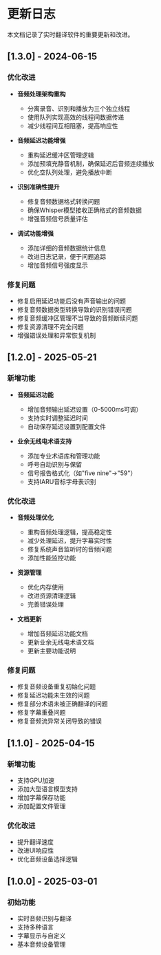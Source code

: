 # 更新日志

本文档记录了实时翻译软件的重要更新和改进。

## [1.3.0] - 2024-06-15

### 优化改进

- **音频处理架构重构**
  - 分离录音、识别和播放为三个独立线程
  - 使用队列实现高效的线程间数据传递
  - 减少线程间互相阻塞，提高响应性

- **音频延迟功能增强**
  - 重构延迟缓冲区管理逻辑
  - 添加预填充静音机制，确保延迟后音频连续播放
  - 优化空队列处理，避免播放中断

- **识别准确性提升**
  - 修复音频数据格式转换问题
  - 确保Whisper模型接收正确格式的音频数据
  - 增强音频信号质量评估

- **调试功能增强**
  - 添加详细的音频数据统计信息
  - 改进日志记录，便于问题追踪
  - 增加音频信号强度显示

### 修复问题

- 修复启用延迟功能后没有声音输出的问题
- 修复音频数据类型转换导致的识别错误问题
- 修复音频缓冲区管理不当导致的音频断续问题
- 修复资源清理不完全问题
- 增强错误处理和异常恢复机制

## [1.2.0] - 2025-05-21

### 新增功能

- **音频延迟功能**
  - 增加音频输出延迟设置（0-5000ms可调）
  - 支持实时调整延迟时间
  - 自动保存延迟设置到配置文件

- **业余无线电术语支持**
  - 添加专业术语库和管理功能
  - 呼号自动识别与保留
  - 信号报告格式化（如"five nine"→"59"）
  - 支持IARU音标字母表识别

### 优化改进

- **音频处理优化**
  - 重构音频处理逻辑，提高稳定性
  - 减少处理延迟，提升字幕实时性
  - 修复系统声音监听时的音频问题
  - 添加性能监控功能

- **资源管理**
  - 优化内存使用
  - 改进资源清理逻辑
  - 完善错误处理

- **文档更新**
  - 增加音频延迟功能文档
  - 更新业余无线电术语文档
  - 更新主要功能说明

### 修复问题

- 修复音频设备重复初始化问题
- 修复延迟功能未生效的问题
- 修复部分术语未被正确翻译的问题
- 修复字幕重叠问题
- 修复音频流异常关闭导致的错误

## [1.1.0] - 2025-04-15

### 新增功能

- 支持GPU加速
- 添加大型语言模型支持
- 增加字幕保存功能
- 添加配置文件管理

### 优化改进

- 提升翻译速度
- 改进UI响应性
- 优化音频设备选择逻辑

## [1.0.0] - 2025-03-01

### 初始功能

- 实时音频识别与翻译
- 支持多种语言
- 字幕显示与自定义
- 基本音频设备管理 